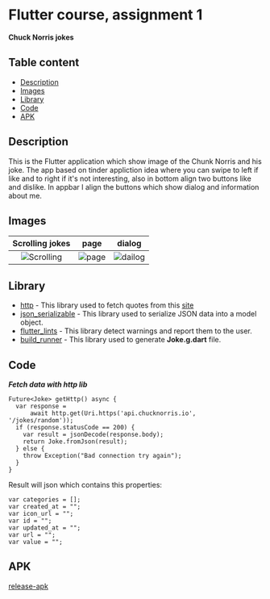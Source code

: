# Flutter course, assignment 1


__Chuck Norris jokes__

## Table content


- [Description](#description)
- [Images](#Demo)
- [Library](#library)
- [Code](#code)
- [APK](#APK)

## Description

This is the Flutter application which show image of the Chunk Norris and his joke. The app based on tinder appliction idea where you can swipe to  left if like and to right if it's not interesting, also  in bottom align two buttons like and dislike. In appbar I align the buttons which show dialog and information about me. 


## Images 


|                    Scrolling jokes                     |                        page                        |                       dialog                     |
|:------------------------------------------------------:|:--------------------------------------------------------:|:----------------------------------------------------------------:|
| <img src="https://i.ibb.co/1Z2rYfN/app3.jpg" alt="Scrolling"> | <img src="https://i.ibb.co/3cpGNRm/app2.jpg" alt="page"> | <img src="https://i.ibb.co/vLXndWC/app4.jpg" alt="dailog"> |


<!-- ![](https://i.ibb.co/9tFNKym/app1.jpg) ![](https://i.ibb.co/3cpGNRm/app2.jpg) ![](https://i.ibb.co/1Z2rYfN/app3.jpg) ![](https://i.ibb.co/vLXndWC/app4.jpg) -->



## Library


- [http](https://pub.dev/packages/http) - This library used to fetch quotes from this [site](https://api.chucknorris.io/)
- [json_serializable](https://pub.dev/packages/json_serializable) - This library used to serialize JSON data into a model object. 
- [flutter_lints](https://pub.dev/packages/flutter_lints) - This library detect warnings and report them to the user.
- [build_runner](https://pub.dev/packages/build_runner) - This library used to generate __Joke.g.dart__ file.

## Code 


___Fetch data with http lib___ 
```
Future<Joke> getHttp() async {
  var response =
      await http.get(Uri.https('api.chucknorris.io', '/jokes/random'));
  if (response.statusCode == 200) {
    var result = jsonDecode(response.body);
    return Joke.fromJson(result);
  } else {
    throw Exception("Bad connection try again");
  }
}
```

Result will json which contains this properties:
```
var categories = [];
var created_at = "";
var icon_url = "";
var id = "";
var updated_at = "";
var url = "";
var value = "";
```



## APK

[release-apk](https://github.com/rkBekzat/Assignment1/apk-release.apk)